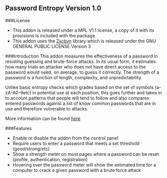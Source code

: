## Password Entropy Version 1.0

###License
 - This addon is released under a MPL V1.1 license, a copy of it with its provisions is included with the package.
 - This addon uses the [Zxcbvn](https://github.com/bjeavons/zxcvbn-php]zxcvbn-php) library which is released under the GNU GENERAL PUBLIC LICENSE Version 3

###Introduction
This addon measures the effectiveness of a password in resisting guessing and brute-force attacks. In its usual form, it estimates how many trials an attacker who does not have direct access to the password would need, on average, to guess it correctly. The strength of a password is a function of length, complexity, and unpredictability.

Unlike basic entropy checks which grades based on the set of symbols (a-zA-A0-9etc) in potential use at each position, this goes further and takes in to account patterns that people will tend to follow and also compares entered passwords against a list of know common passwords that are in use and therefore vulnerable to attacks.

More information can be found [here](https://tech.dropbox.com/2012/04/zxcvbn-realistic-password-strength-estimation/)

###Features
 - Enable or disable the addon from the control panel
 - Require users to enter a password that meets a set threshold (good/strong/etc)
 - Show a strength meter on most pages where a password can be reset (profile, authentication, registration)
 - Hovering over the password meter will show the estimated time for a computer to crack a given password with a brute force attack